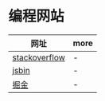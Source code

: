 # 编程网站

| 网址                                         | more |
| -------------------------------------------- | ---- |
| [stackoverflow](https://stackoverflow.com/)  | -    |
| [jsbin](http://jsbin.com/?js,console,output) | -    |
| [掘金](https://juejin.im/timeline)           | -    |
